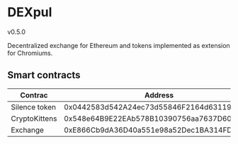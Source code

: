# DEXpul
v0.5.0

Decentralized exchange for Ethereum and tokens implemented as extension for Chromiums.

## Smart contracts

| Contrac       | Address                                    |
| ------------- | ------------------------------------------ |
| Silence token | 0x0442583d542A24ec73d55846F2164d6311934bA7 |
| CryptoKittens | 0x548e64B9E22EAb578B10390756aa7637D60F0aa0 |
| Exchange      | 0xE866Cb9dA36D40a551e98a52Dec1BA314FD3fd39 |
